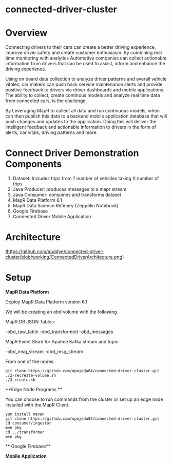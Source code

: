 # connected-driver-cluster

# Overview

Connecting drivers to their cars can create a better driving experience, improve driver safety and create customer enthusiasm. By combining real time monitoring with analytics Automotive companies can collect actionable information from drivers that can be used to assist, inform and enhance the driving experience.

Using on board data collection to analyze driver patterns and overall vehicle vitales, car makers can push back service maintenance alerts and provide positive feedback to drivers via driver dashboards and mobile applications. The ability to collect, create continous models and analyze real time data from connected cars, is the challenge. 

By Leveraging MapR to collect all data and run continuous models, when can then publish this data to a backend mobile application database that will push changes and updates to the application. Doing this will deliver the intelligent feedback and actionable information to drivers in the form of alerts, car vitals, driving patterns and more. 

# Connect Driver Demonstration Components

1) Dataset: Includes trips from ? number of vehicles taking X number of trips 
2) Java Producer: produces messages to a mapr stream   
3) Java Consumer: consumes and transforms dataset 
4) MapR Data Platform 6.1 
5) MapR Data Science Refinery (Zeppelin Notebook) 
6) Google Firebase
7) Connected Driver Mobile Application 



# Architecture 
(https://github.com/auddye/connected-driver-cluster/blob/working/ConnectedDriverArchitecture.png)

# Setup

**MapR Data Platform** 

Deploy MapR Data Platform version 6.1 

We will be creating an obd volume with the following 

MapR DB JSON Tables:  

-obd_raw_table
-obd_transformed
-obd_messages

MapR Event Store for Apahce Kafka stream and topic: 

-obd_msg_stream
-obd_msg_stream

From one of the nodes: 
```
git clone https://github.com/mpojeda84/connected-driver-cluster.git
./2-recreate-volume.sh
./3-create.sh
```

**Edge Node Programs **

You can choose to run commands from the cluster or set up an edge node installed with the MapR Client. 

```
yum install maven
git clone https://github.com/mpojeda84/connected-driver-cluster.git
cd consumer/ingestor
mvn pkg
cd ../transformer
mvn pkg 
```

** Google Firebase**






**Mobile Application** 


